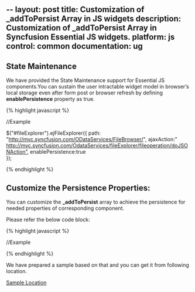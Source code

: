 --
layout: post
title: Customization of _addToPersist Array in JS widgets
description: Customization of _addToPersist Array in Syncfusion Essential JS widgets.
platform: js
control: common
documentation: ug
---

## State Maintenance
We have provided the State Maintenance support for Essential JS components.You can sustain the user intractable widget model in browser’s local storage even after form post or browser refresh by defining **enablePersistence** property as true.   

{% highlight javascript %}

//Example

$("#fileExplorer").ejFileExplorer({ 
    path: "http://mvc.syncfusion.com/ODataServices/FileBrowser/", 
    ajaxAction:” http://mvc.syncfusion.com/OdataServices/fileExplorer/fileoperation/doJSONAction”, 
    enablePersistence:true  
});

{% endhighlight %}

## Customize the Persistence Properties:

You can customize the **_addToPersist** array to achieve the persistence for needed properties of corresponding component.

Please refer the below code block:

{% highlight javascript %}

//Example

<script type="text/javascript" src="//cdn.syncfusion.com/14.4.0.15/js/web/ej.web.all.min.js "></script> 
 <script> 
 //you can customize it as per your requirement 
 ej.FileExplorer.prototype._addToPersist= ["layout", "selectedFolder", "height", "width"]; 
</script> 

{% endhighlight %}

We have prepared a sample based on that and you can get it from following location. 

[Sample Location](http://jsplayground.syncfusion.com/lmkn0ncv) 
